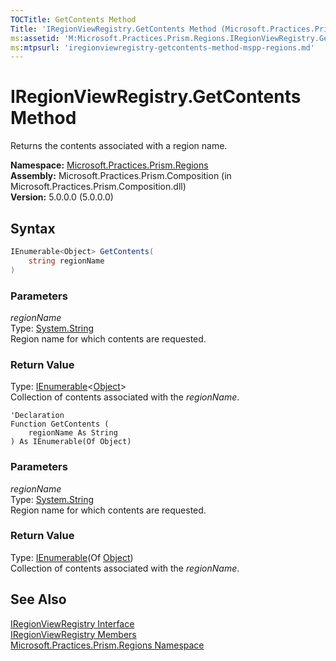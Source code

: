 ```yaml
---
TOCTitle: GetContents Method
Title: 'IRegionViewRegistry.GetContents Method (Microsoft.Practices.Prism.Regions)'
ms:assetid: 'M:Microsoft.Practices.Prism.Regions.IRegionViewRegistry.GetContents(System.String)'
ms:mtpsurl: 'iregionviewregistry-getcontents-method-mspp-regions.md'
---
```



# IRegionViewRegistry.GetContents Method

Returns the contents associated with a region name.

**Namespace:** [Microsoft.Practices.Prism.Regions](/patterns-practices/reference/mspp-regions-namespace)  
**Assembly:** Microsoft.Practices.Prism.Composition (in Microsoft.Practices.Prism.Composition.dll)  
**Version:** 5.0.0.0 (5.0.0.0)

## Syntax

```C#
IEnumerable<Object> GetContents(
	string regionName
)
```

### Parameters

*regionName*  
Type: [System.String](http://msdn.microsoft.com/en-us/library/s1wwdcbf)  
Region name for which contents are requested.

### Return Value  
Type: [IEnumerable](http://msdn.microsoft.com/en-us/library/9eekhta0)&lt;[Object](http://msdn.microsoft.com/en-us/library/e5kfa45b)&gt;  
Collection of contents associated with the *regionName*.


```VB
'Declaration
Function GetContents ( 
	regionName As String
) As IEnumerable(Of Object)
```

### Parameters

*regionName*  
Type: [System.String](http://msdn.microsoft.com/en-us/library/s1wwdcbf)  
Region name for which contents are requested.

### Return Value  
Type: [IEnumerable](http://msdn.microsoft.com/en-us/library/9eekhta0)(Of [Object](http://msdn.microsoft.com/en-us/library/e5kfa45b))  
Collection of contents associated with the *regionName*.

## See Also

[IRegionViewRegistry Interface](/patterns-practices/reference/iregionviewregistry-interface-mspp-regions)  
[IRegionViewRegistry Members](/patterns-practices/reference/iregionviewregistry-members-mspp-regions)  
[Microsoft.Practices.Prism.Regions Namespace](/patterns-practices/reference/mspp-regions-namespace)  